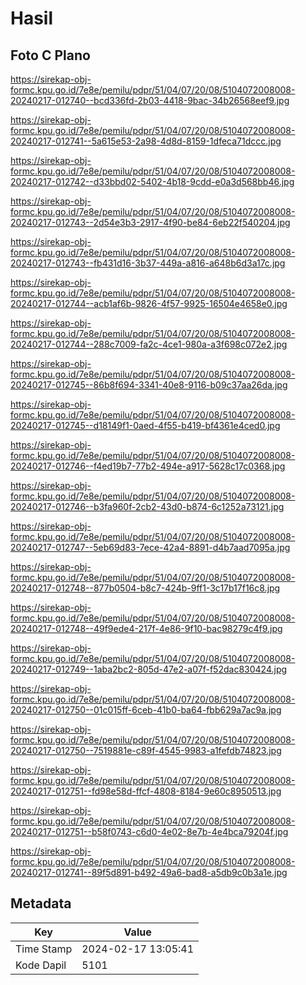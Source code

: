 # Hasil

## Foto C Plano

https://sirekap-obj-formc.kpu.go.id/7e8e/pemilu/pdpr/51/04/07/20/08/5104072008008-20240217-012740--bcd336fd-2b03-4418-9bac-34b26568eef9.jpg

https://sirekap-obj-formc.kpu.go.id/7e8e/pemilu/pdpr/51/04/07/20/08/5104072008008-20240217-012741--5a615e53-2a98-4d8d-8159-1dfeca71dccc.jpg

https://sirekap-obj-formc.kpu.go.id/7e8e/pemilu/pdpr/51/04/07/20/08/5104072008008-20240217-012742--d33bbd02-5402-4b18-9cdd-e0a3d568bb46.jpg

https://sirekap-obj-formc.kpu.go.id/7e8e/pemilu/pdpr/51/04/07/20/08/5104072008008-20240217-012743--2d54e3b3-2917-4f90-be84-6eb22f540204.jpg

https://sirekap-obj-formc.kpu.go.id/7e8e/pemilu/pdpr/51/04/07/20/08/5104072008008-20240217-012743--fb431d16-3b37-449a-a816-a648b6d3a17c.jpg

https://sirekap-obj-formc.kpu.go.id/7e8e/pemilu/pdpr/51/04/07/20/08/5104072008008-20240217-012744--acb1af6b-9826-4f57-9925-16504e4658e0.jpg

https://sirekap-obj-formc.kpu.go.id/7e8e/pemilu/pdpr/51/04/07/20/08/5104072008008-20240217-012744--288c7009-fa2c-4ce1-980a-a3f698c072e2.jpg

https://sirekap-obj-formc.kpu.go.id/7e8e/pemilu/pdpr/51/04/07/20/08/5104072008008-20240217-012745--86b8f694-3341-40e8-9116-b09c37aa26da.jpg

https://sirekap-obj-formc.kpu.go.id/7e8e/pemilu/pdpr/51/04/07/20/08/5104072008008-20240217-012745--d18149f1-0aed-4f55-b419-bf4361e4ced0.jpg

https://sirekap-obj-formc.kpu.go.id/7e8e/pemilu/pdpr/51/04/07/20/08/5104072008008-20240217-012746--f4ed19b7-77b2-494e-a917-5628c17c0368.jpg

https://sirekap-obj-formc.kpu.go.id/7e8e/pemilu/pdpr/51/04/07/20/08/5104072008008-20240217-012746--b3fa960f-2cb2-43d0-b874-6c1252a73121.jpg

https://sirekap-obj-formc.kpu.go.id/7e8e/pemilu/pdpr/51/04/07/20/08/5104072008008-20240217-012747--5eb69d83-7ece-42a4-8891-d4b7aad7095a.jpg

https://sirekap-obj-formc.kpu.go.id/7e8e/pemilu/pdpr/51/04/07/20/08/5104072008008-20240217-012748--877b0504-b8c7-424b-9ff1-3c17b17f16c8.jpg

https://sirekap-obj-formc.kpu.go.id/7e8e/pemilu/pdpr/51/04/07/20/08/5104072008008-20240217-012748--49f9ede4-217f-4e86-9f10-bac98279c4f9.jpg

https://sirekap-obj-formc.kpu.go.id/7e8e/pemilu/pdpr/51/04/07/20/08/5104072008008-20240217-012749--1aba2bc2-805d-47e2-a07f-f52dac830424.jpg

https://sirekap-obj-formc.kpu.go.id/7e8e/pemilu/pdpr/51/04/07/20/08/5104072008008-20240217-012750--01c015ff-6ceb-41b0-ba64-fbb629a7ac9a.jpg

https://sirekap-obj-formc.kpu.go.id/7e8e/pemilu/pdpr/51/04/07/20/08/5104072008008-20240217-012750--7519881e-c89f-4545-9983-a1fefdb74823.jpg

https://sirekap-obj-formc.kpu.go.id/7e8e/pemilu/pdpr/51/04/07/20/08/5104072008008-20240217-012751--fd98e58d-ffcf-4808-8184-9e60c8950513.jpg

https://sirekap-obj-formc.kpu.go.id/7e8e/pemilu/pdpr/51/04/07/20/08/5104072008008-20240217-012751--b58f0743-c6d0-4e02-8e7b-4e4bca79204f.jpg

https://sirekap-obj-formc.kpu.go.id/7e8e/pemilu/pdpr/51/04/07/20/08/5104072008008-20240217-012741--89f5d891-b492-49a6-bad8-a5db9c0b3a1e.jpg


## Metadata

| Key        | Value               |
| ---------- | ------------------- |
| Time Stamp | 2024-02-17 13:05:41 |
| Kode Dapil | 5101                |



